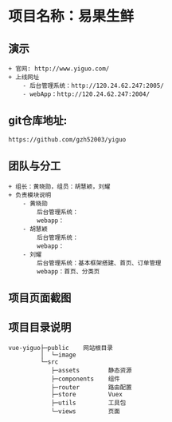 # 项目名称：易果生鲜

## 演示
    + 官网: http://www.yiguo.com/
    + 上线网址
        - 后台管理系统：http://120.24.62.247:2005/
        - webApp：http://120.24.62.247:2004/

## git仓库地址: 
    https://github.com/gzh52003/yiguo

## 团队与分工
    + 组长：黄晓勋，组员：胡慧颖，刘耀
    + 负责模块说明
        - 黄晓勋
            后台管理系统：
            webapp：
        - 胡慧颖
            后台管理系统：
            webapp：
        - 刘耀
            后台管理系统：基本框架搭建、首页、订单管理
            webapp：首页、分类页

## 项目页面截图

## 项目目录说明
    vue-yiguo├─public    网站根目录
             │  └─image    
             └─src
                ├─assets        静态资源
                ├─components    组件
                ├─router        路由配置
                ├─store         Vuex
                ├─utils         工具包
                └─views         页面